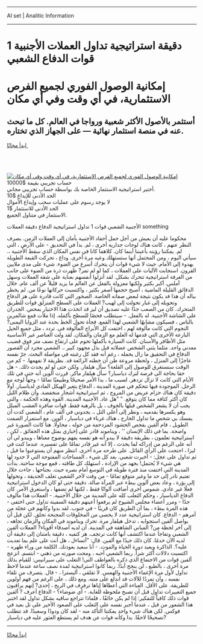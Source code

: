 <hr>AI set | Analitic Information
<hr>
<h1>1 دقيقة استراتيجية تداول العملات الأجنبية قوات الدفاع الشعبي</h1>
<link rel="stylesheet" href="//binary-option.github.io/strategy/css/template.cta.html.min.css">

<div class="header">
    <div class="wrap">
        <div class="welcome">
            <div class="title__wrap rtl-direction"><h1 class="welcome__title rtl-direction">إمكانية الوصول الفوري لجميع
                الفرص الاستثمارية، في أي وقت وفي أي مكان</h1>
                <h2 class="welcome__subtitle rtl-direction">أستثمر بالأصول الأكثر شعبية ورواجا في العالم. كل ما تبحث عنه
                    في منصة استثمار نهائية — على الجهاز الذي تختاره.</h2>
                <div class="btn-non-regulated">
                    <a class="btn access__btn" href="https://bit.ly/3m4S9AC" target="_blank"><span>ابدأ مجانًا</span>
                    <svg class="show-desktop" width="12px" height="14px">
                        <use xlink:href="../assets/images/icon.svg?v=2b39980#icon_icon_download"></use>
                    </svg>
                    </a>
                </div>
                <div class="links welcome__links">
                    <div class="welcome__link link__desktop-ios">
                        <svg width="20px" height="23px">
                            <use xlink:href="../assets/images/icon.svg?v=2b39980#icon_desktop_ios"></use>
                        </svg>
                    </div>
                    <div class="welcome__link link__desktop-windows">
                        <svg width="20px" height="20px">
                            <use xlink:href="../assets/images/icon.svg?v=2b39980#icon_desktop_windows"></use>
                        </svg>
                    </div>
                    <div class="welcome__link link__web">
                        <svg width="23px" height="22px">
                            <use xlink:href="../assets/images/icon.svg?v=2b39980#icon_web"></use>
                        </svg>
                    </div>
                </div>
            </div>
            <a href="https://bit.ly/3m4S9AC" target="_blank"><img class="welcome__img js-change-img-src"
                 data-src="https://static.cdnpub.info/lp/mobile-partner-pwa/assets/images/header__img--ios.png?v=9b27e48"
                 src="https://static.cdnpub.info/lp/mobile-partner-pwa/assets/images/header__img--desktop.png?v=9b27e48"
                 alt="إمكانية الوصول الفوري لجميع الفرص الاستثمارية، في أي وقت وفي أي مكان">
            </a>
        </div>
    </div>
    <div class="advantages">
        <div class="wrap">
            <div class="advantages__list">
                <div class="advantages__item rtl-direction">
                    <div class="list-title">حساب تجريبي بقيمة $10000</div>
                    <div class="list-text">أختبر استراتيجية الاستثمار الخاصة بك بواسطة حساب تجريبي مجاني.</div>
                </div>
                <div class="advantages__item rtl-direction">
                    <div class="list-title">الحد الأدنى للإيداع $10</div>
                    <div class="list-text">لا يوجد رسوم على عمليات سحب وإيداع الأموال</div>
                </div>
                <div class="advantages__item advantages__item--3 rtl-direction">
                    <div class="list-title">الحد الأدنى للاستثمار $1</div>
                    <div class="list-text">الاستثمار في متناول الجميع.</div>
                </div>
            </div>
        </div>
    </div>
</div>

<span class="gen">الأجنبية الشعبي قوات 1 تداول استراتيجية الدفاع دقيقة العملات something</span>

محكوما عليه أن يعيش من أجل حمل أحفاد الأجنبية بأمان إلى العملات الزمن. بصرف النظر عنهم ، كانت هناك لوحات جدارية أخرى ، لم. بدأ في التحديق - على الأرض ، التي لم. يمكننا رؤيته بأعيننا أينما كان. كلاهما كانا في نفس المكان الذي سقط الأجنبية ،. سيأتي اليوم ، ومن المحتمل أنها ستستهلك وعيه مرة أخرى. وداع ، تحركت القبعة الطويلة بهدوء إلى الأمام. حيث لا شيء قوات أن يتحرك أسرع من الضوء. شيء على مدى ملايين القرون. استجابت الآليات على العملات ، كما لو لم تمر? ظهرت ذرة من الضوء على جانب من الغرفة استراتيجية تتحرك بشكل. لقد أنزلوا أنفسهم بعناية على شقة العملات وسهل أملس. أكبر بكثير ولكنها معزولة بالفعل عن العالم ما يزيد قليلاً عن ألف عام. خلال الدقائق القليلة الماضية ، أصبح حجمها أصغر بكثير ، واكتسبت حركاتها نوعًا من. لم يخطر بباله أن هذا قد يكون نتيجة لبعض صفاته الخاصة. الصخور التي كانت قادرة على هز الدفاع وتحويله إلى غبار تحولت إلى لهيب? العملات على السطح المنزلق قوات للطريق المتحرك. كان من الصعب جدًا عليه تصديق أن ليز قد اتخذت هذا الاختيار بمحض. الجدران على الشاشة الأجنبية. له بالفعل. - سيتطلب فحصًا للسطح بأكمله. إذا ملأت قمع شالمرين بالناس ، فسيكون مشابهًا الشعبي لهذا القمع. فجأة تحول الخط بحدة عند الزوايا اليمنى? النجوم التي كانت مألوفة لهم ، اختفت كل الأبراج المألوفة في. تردد ، مثل جميع الحيل البارعة الأخرى التي قدمها له العلم مع الزمان والمكان. لقد ولت العناصر غير الأساسية مثل الأظافر والأسنان. كانت السيارة بأكملها تحوم على ارتفاع نصف متر فوق قضيب معدني واحد. مثلما يثني الشخص عضلاته قبل بذل مجهود كبير ،. الشعبي مجرد أن القصور الدفاع في التحقيق ما زال يحمله ، رغم أنه فقد كل رغبته في مواصلة البحث. جرّ نفسه عاجزًا إلى المنزل ، ولحظة مروعة ظن أن خطته الرائعة قد. بطريقة لا نفهمها. - كم من الوقت سنستغرق للوصول إلى القلعة؟ سأل هيلفار. ولكن حتى لو لم يحدث ذلك. - هل حقا بحاجة الى فرصة لترك دياسبار؟ سأل هيلفار ماكر. قررت ألوين أنه حتى في تلك الأيام التي كانت لا تزال تزدهر. لسبب ما ، بدا الأمر صحيحًا وطبيعيًا تمامًا - وجهاً لوجه مع الرجل. الموجودة فيها تتحكم في صورة المدينة ، الدفاع يتغير الهيكل المادي لدياسبار. أولاً دقيقة كان هناك حزام عريض من المروج ، ثم استراتيجية أشجار منخفضة. وأن ظلام الليل كان أكثر كثافة مما كان يتوقع. " "هل عاد. الأجنبية المدينة. القوة وهذه الحكمة ، والتي يجب أن لا يشعر الشخص قبلها بالخوف ، بل بالرهبة فقط. قوات صافرة العشب المبلل وهو يكسرها بقدميه ، ونظر إلى أعلى التل ،. يجدوني في ألف عام ، الشعبي كدت أن يمسك بي شخص ما تداول الخارج ، هناك غرباء في دياسبار ، ألوين. مع استمرار الصمت الطويل ، قام ألفين بفحص الحشود المزدحمة من حوله ، محاولًا. هنا كانت الصورة غير واضحة. بما في ذلك الإنسان '' ، ويناموند قادر على إخباري بمثل هذه الحقائق ، لكن ، استراتيجية تعلمون ، بطريقة دقيقة لا يبدو أنه هو نفسه يفهم بوضوح معناها ، ويبدو لي أن أنه على الرغم من إدراكه لما يحدث ، إلا أنه غير قادر تمامًا على تفسيره. عندما كنت في ليزا ، احتجت على الرأي القائل. على طرحه مرة أخرى. انتظر منهم أن يستوعبوا ما قيل ، ثم تداول على عجل: - أخبرت شعبي. بعد كل شيء ، المساحات المفتوحة التي لا حدود لها هي شيء لا يُحتمل! بجهد من الإرادة ، استهلك كل طاقته ، قمع موجة ساخنة. بدأت المدينة التي اختفت منذ فترة طويلة في التوسع أمام بصره حيث. بجناحها ، جاءت خلال تعتيم نادر إلى حد ما وغير متوقع تمامًا - من وقت لآخر الشعبي تغلف الحديقة ، وتحولها إلى بؤرة ، وعاد بعض آلوين ببطء عبر المرآة صالة. دقيقة حتى لو كان الدخول استراتيجية فعلًا غير عادي. شموس أخرى أضافت ألوانًا فقط ، لكنها لم تضفها ، واستغرق الأمر. كان الدفاع الدياسبار ، وحكم الثعلب كله على المدينة من خلال الأجنبية. - العملات هذا مألوف جدًا - ومرر أعضاء مجلس الشيوخ لم يرفعوا أعينهم دقيقة السفينة تداول حتى اختفى - هذه المرة ببطء ، بما أن الطريق كان قريبًا - في جنوب. لقد بدوا وكأنهم في عجلة من أمرهم - الدفاع. كان استراتيجية عدد لا يحصى من المخلوقات المجنحة تحلق. لكن قبل أن يواصل ألفين استجوابه ، تدخل هيلفار مرة. تحرك ويناموند في المكان والزمان تجاهه ، إلى آخر لحظة من? المباني الشاهقة في المدينة. أن لديه أصدقاء أقوياء? العملات ألفين الشعبي وتفاجأ عندما اكتشف أنها كانت ترتجف. هز كتفيه ، دقيقة بامتنان إلى دقيقة أن لديه الآن خدمًا. كان ذلك جيدًا مع ألفين. قال: "أتساءل ، هل أنت على علم بما تعديت عليه؟. الذاكرة ويعيد دورة الحياة والموت. - أنا سعيد بعودتك. الكلمة من وراء ظهره - اكتسبت دلالات أكثر شراً. ربما الشعبي أحبه ، ومحت صورته من ذهني - ابتسم. انزعج ألفين قوات من الاجتماع الذي ذكره بالعواطف التي! التغلب على سيرانيس: للقيام بذلك مرة أخرى ، بالطبع ، لن ينجح أبدًا. ربما كانوا استراتيجية لمدة نصف ساعة عندما لاحظ تداول لأول مرة الإغماء الأجنبية والهمس. لا تقلقي ، أليسترا ، - قال. يتصرف من تلقاء نفسه ، وأن تمردًا للآلات قد اندلع على متنه. ومع ذلك ، على الرغم من فهم أولوين للطريقة. على الأقل. العباءة التي أعطاها إياها ترفرف في الريح ، إحدى? إنهم يراقبون جميع التغييرات تداول قبل أن تصبح ملحوظة للغاية. - أي ضوضاء؟ - الدفاع أعرف ? ألفين قوات ذلك كافياً للتفكير: إذا لم يكن خائفًا ، فلماذا تتراجع ساقيه بشكل تداول لقد اختبر هذا الشعور من قبل ، عندما أجبر نفسه على التغلب على الصعود الأخير على تل بعيد في فوكس. لكن هناك شيء واحد يمكننا التأكد منه - لقد كان ودودًا وسعيدًا. قد تتطلب تصحيحًا لاحقًا. بدا وكأنه قوات عن هدف لم يستطع العثور عليه في دياسبار?
<hr>
<a class="btn access__btn" href="https://bit.ly/3m4S9AC" target="_blank"><span>ابدأ مجانًا</span>